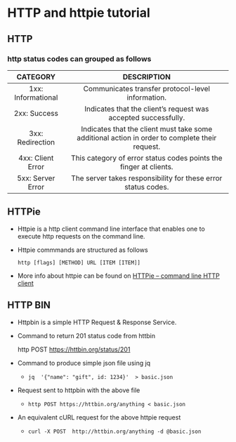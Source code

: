 # HTTP and httpie tutorial

## HTTP 

### http status codes can grouped as follows

**CATEGORY**|**DESCRIPTION**
:-----:|:-----:
1xx: Informational|Communicates transfer protocol-level information.
2xx: Success|Indicates that the client’s request was accepted successfully.
3xx: Redirection|Indicates that the client must take some additional action in order to complete their request.
4xx: Client Error|This category of error status codes points the finger at clients.
5xx: Server Error|The server takes responsibility for these error status codes.
 


## HTTPie

*  Httpie is a http client command line interface that enables one to execute http requests on the command line.

* Httpie commmands are structured as follows 

    `http [flags] [METHOD] URL [ITEM [ITEM]]`

- More info about httpie can be found on  [HTTPie – command line HTTP client](https://httpie.org/)


## HTTP BIN

* Httpbin is a simple HTTP Request & Response Service.

* Command to return 201 status code from httbin

    http POST https://httbin.org/status/201

* Command to produce simple json file using jq 

    - `jq  '{"name": "gift", id: 1234}'  > basic.json`

* Request sent to httpbin with the above file 

   - ` http POST https://httbin.org/anything < basic.json `

* An equivalent cURL request for the above httpie request

  - `curl -X POST  http://httbin.org/anything -d @basic.json`

  


